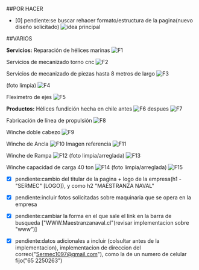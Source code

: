 ##POR HACER
* [0] pendiente:se buscar rehacer formato/estructura de la pagina(nuevo diseño solicitado)
![idea principal](./image/nuevo_formato.jpg)

##VARIOS

**Servicios:** 
Reparación de hélices marinas 
![F1](./image/Pasted%20image%20(0).png)

Servicios de mecanizado torno cnc 
![F2](./image/Pasted%20image%20(2).png)

Servicios de mecanizado de piezas hasta 8 metros de largo
![F3](./image/Pasted%20image%20(1).png)

(foto limpia)
![F4](./image/Pasted%20image%20(0).png)

Fleximetro de ejes
![F5](./image/Pasted%20image%20(3).png)

**Productos:**
Hélices fundición hecha en chile
antes
![F6](./image/Pasted%20image%20(4).png)
despues
![F7](./image/Pasted%20image%20(5).png)


Fabricación de línea de propulsión
![F8](./image/Pasted%20image%20(6).png)

Winche doble cabezo
![F9](./image/Pasted%20image%20(7).png)

Winche de Ancla
![F10](./image/Pasted%20image%20(8).png)
Imagen referencia
![F11](./image/Pasted%20image%20(9).png)

Winche de Rampa
![F12](./image/Pasted%20image%20(10).png)
(foto limpia/arreglada)
![F13](./image/Pasted%20image%20(11).png)

Winche capacidad de carga 40 ton
![F14](./image/Pasted%20image%20(12).png)
(foto limpia/arreglada)
![F15](./image/Pasted%20image%20(13).png)



* [x] pendiente:cambio del titular de la pagina + logo de la empresa(h1 - "SERMEC" [LOGO]), y como h2 "MAESTRANZA NAVAL"

* [x] pendiente:incluir fotos solicitadas sobre maquinaria que se opera en la empresa

* [x] pendiente:cambiar la forma en el que sale el link en la barra de busqueda ["WWW.Maestranzanaval.cl"(revisar implementacion sobre "www")]

* [x] pendiente:datos adicionales a incluir (colsultar antes de la implementacion), implementacion de direccion del correo("Sermec1097@gmail.com"), 
como la de un numero de celular fijo("65 2250263")


